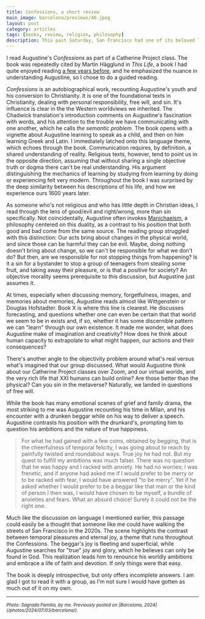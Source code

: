 ```yaml
---
title: Confessions, a short review
main_image: barcelona/previews/40.jpeg
layout: post
category: articles
tags: [books, review, religion, philosophy]
description: This past Saturday, San Francisco had one of its beloved literary events. _Litcrawl_ is a series of readings and conversations held in bookstores, bars, and cafes in the Mission District, and is part of the annual Litquake festival. The first Litcrawl event I went to this year was a discussion on the _Uncanny Possibilities for AI Poetry_, 
---
```


I read Augustine's _Confessions_ as part of a Catherine Project class. The book was repeatedly cited by Martin Hägglund in _This Life_, a book I had quite enjoyed reading [a few years before](/articles/2021/01/08/books#this-life), and he emphasized the nuance in understanding Augustine, so I chose to do a guided reading. 

_Confessions_ is an autobiographical work, recounting Augustine's youth and his conversion to Christianity. It is one of the foundational texts in Christianity, dealing with personal responsibility, free will, and sin. It's influence is clear in the the Western worldviews we inherited. The Chadwick translation's introduction comments on Augustine's fascination with words, and his attention to the trouble we have communicating with one another, which he calls _the semantic problem._ The book opens with a vignette about Augustine learning to speak as a child, and then on him learning Greek and Latin. I immediately latched onto this language theme, which echoes through the book. Communication requires, by definition, a shared understanding of reality. Religious texts, however, tend to point us in the opposite direction, assuming that without sharing a single objective truth or dogma there can't be real understanding. His argument distinguishing the mechanics of learning by studying from learning by doing or experiencing felt very modern. Throughout the book I was surprised by the deep similarity between his descriptions of his life, and how we experience ours 1600 years later.

As someone who's not religious and who has little depth in Christian ideas, I read through the lens of good/evil and right/wrong, more than sin specifically. Not coincidentally, Augustine often invokes [Manichaeism](https://en.wikipedia.org/wiki/Manichaeism), a philosophy centered on this duality, as a contrast to his position that both good and bad come from the same source. The reading group struggled with this distinction: Our acts bring about changes in the physical world, and since those can be harmful they can be evil. Maybe, doing nothing doesn't bring about change, so we can't be responsible for what we don't do? But then, are we responsible for not stopping things from happening? Is it a sin for a bystander to stop a group of teenagers from stealing some fruit, and taking away their pleasure, or is that a positive for society? An objective morality seems prerequisite to this discussion, but Augustine just assumes it.

At times, especially when discussing memory, forgetfulness, images, and memories about memories, Augustine reads almost like Wittgenstein or Douglas Hofstadter. Book X is where this line is clearest. He discusses forecasting, and questions whether one can even be certain that that world we seem to be in exists and, if so, whether it has some discernible pattern we can \"learn\" through our own existence. It made me wonder, what does Augustine make of imagination and creativity? How does he think about human capacity to extrapolate to what might happen, our actions and their consequences?

There's another angle to the objectivity problem around what's real versus what's imagined that our group discussed. What would Augustine think about our Catherine Project classes over Zoom, and our virtual worlds, and the very rich life that XXI humans can build online? Are those better than the physical? Can you sin in the metaverse? Naturally, we landed in questions of free will.

While the book has many emotional scenes of grief and family drama, the most striking to me was Augustine recounting his time in Milan, and his encounter with a drunken beggar while on his way to deliver a speech. Augustine contrasts his position with the drunkard's, prompting him to question his ambitions and the nature of true happiness.

> For what he had gained with a few coins, obtained by begging, that is the cheerfulness of temporal felicity, I was going about to reach by painfully twisted and roundabout ways. True joy he had not. But my quest to fulfill my ambitions was much falser. There was no question that he was happy and I racked with anxiety. He had no worries; I was frenetic, and if anyone had asked me if I would prefer to be merry or to be racked with fear, I would have answered \"to be merry\". Yet if he asked whether I would prefer to be a beggar like that man or the kind of person I then was, I would have chosen to be myself, a bundle of anxieties and fears. What an absurd choice! Surely it could not be the right one.

Much like the discussion on language I mentioned earlier, this passage could easily be a thought that someone like me could have walking the streets of San Francisco in the 2020s. The scene highlights the contrast between temporal pleasures and eternal joy, a theme that runs throughout the Confessions. The beggar's joy is fleeting and superficial, while Augustine searches for "true" joy and glory, which he believes can only be found in God. This realization leads him to renounce his worldly ambitions and embrace a life of faith and devotion. If only things were that easy.

The book is deeply introspective, but only offers incomplete answers. I am glad I got to read it with a group, as I'm not sure I would have gotten as much out of it on my own.

<hr>

<small>
<em>Photo: Sagrada Familia, by me. Previously posted on [Barcelona, 2024](/photos/2024/07/03/barcelona/).
</em></small>
